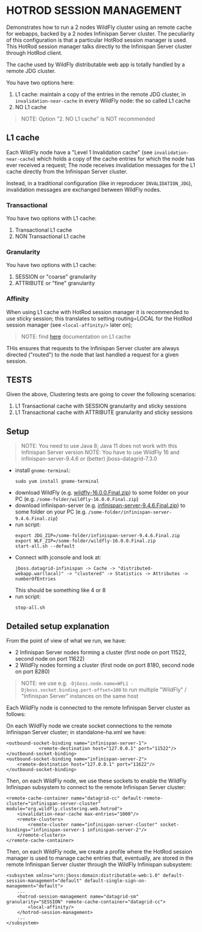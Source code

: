 # HOTROD SESSION MANAGEMENT

Demonstrates how to run a 2 nodes WildFly cluster using an remote cache for webapps, backed by a 2 nodes Infinispan Server cluster.
The peculiarity of this configuration is that a particular HotRod session manager is used.
This HotRod session manager talks directly to the Infinispan Server cluster through HotRod client.

The cache used by WildFly distributable web app is totally handled by a remote JDG cluster.

You have two options here:

1. L1 cache: maintain a copy of the entries in the remote JDG cluster, in `invalidation-near-cache` in every WildFly node: the so called L1 cache
2. NO L1 cache

> NOTE: Option "2. NO L1 cache" is NOT recommended 

## L1 cache

Each WildFly node have a "Level 1 Invalidation cache" (see `invalidation-near-cache`) which holds a copy of the cache entries for which the node has ever received a request;
The node receives invalidation messages for the L1 cache directly from the Infinispan Server cluster.

Instead, in a traditional configuration (like in reproducer `INVALIDATION_JDG`), invalidation messages are exchanged between WildFly nodes.

### Transactional

You have two options with L1 cache:

1. Transactional L1 cache
2. NON Transactional L1 cache

### Granularity

You have two options with L1 cache:

1. SESSION or "coarse" granularity
2. ATTRIBUTE or "fine" granularity

### Affinity

When using L1 cache with HotRod session manager it is recommended to use sticky session; this translates to setting routing=LOCAL for the HotRod session manager (see `<local-affinity/>` later on);

> NOTE: find [here](http://wildscribe.github.io/WildFly/16.0/subsystem/infinispan/remote-cache-container/near-cache/invalidation/index.html) documentation on L1 cache

THis ensures that requests to the Infinispan Server cluster are always directed ("routed") to the node that last handled a request for a given session.

## TESTS

Given the above, Clustering tests are going to cover the following scenarios:

1. L1 Transactional cache with SESSION granularity and sticky sessions
2. L1 Transactional cache with ATTRIBUTE granularity and sticky sessions


## Setup

> NOTE: You need to use Java 8; Java 11 does not work with this Infinispan Server version
> NOTE: You have to use WildFly 16 and infinispan-server-9.4.6 or (better) jboss-datagrid-7.3.0

- install `gnome-terminal`:
  ```
  sudo yum install gnome-terminal
  ```
- download WildFly (e.g. [wildfly-16.0.0.Final.zip](https://download.jboss.org/wildfly/16.0.0.Beta1/wildfly-16.0.0.Final.zip)) to some folder on your PC (e.g. `/some-folder/wildfly-16.0.0.Final.zip`)
- download infinispan-server (e.g. [infinispan-server-9.4.6.Final.zip](http://downloads.jboss.org/infinispan/9.4.6.Final/infinispan-server-9.4.6.Final.zip)) to some folder on your PC (e.g. `/some-folder/infinispan-server-9.4.6.Final.zip`)
- run script:
  ```
  export JDG_ZIP=/some-folder/infinispan-server-9.4.6.Final.zip
  export WLF_ZIP=/some-folder/wildfly-16.0.0.Final.zip
  start-all.sh --default
  ```
- Connect with jconsole and look at:
  ```
  jboss.datagrid-infinispan -> Cache -> "distributed-webapp.war(local)" -> "clustered" -> Statistics -> Attributes -> numberOfEntries
  ```
  This should be something like 4 or 8
- run script:
  ```
  stop-all.sh
  ```    

## Detailed setup explanation

From the point of view of what we run, we have:

- 2 Infinispan Server nodes forming a cluster (first node on port 11522, second node on port 11622)
- 2 WildFly nodes forming a cluster (first node on port 8180, second node on port 8280)

> NOTE: we use e.g. `-Djboss.node.name=WFL1 -Djboss.socket.binding.port-offset=100` to run multiple "WildFly" / "Infinispan Server" instances on the same host

Each WildFly node is connected to the remote Infinispan Server cluster as follows:

On each WildFly node we create socket connections to the remote Infinispan Server cluster; in standalone-ha.xml we have:

```
<outbound-socket-binding name="infinispan-server-1">
            <remote-destination host="127.0.0.1" port="11522"/>
</outbound-socket-binding>
<outbound-socket-binding name="infinispan-server-2">
    <remote-destination host="127.0.0.1" port="11622"/>
</outbound-socket-binding>
```

Then, on each WildFly node, we use these sockets to enable the WildFly Infinispan subsystem to connect to the remote Infinispan Server cluster:

```
<remote-cache-container name="datagrid-cc" default-remote-cluster="infinispan-server-cluster" module="org.wildfly.clustering.web.hotrod">
    <invalidation-near-cache max-entries="1000"/>
    <remote-clusters>
        <remote-cluster name="infinispan-server-cluster" socket-bindings="infinispan-server-1 infinispan-server-2"/>
    </remote-clusters>
</remote-cache-container>
```

Then, on each WildFly node, we create a profile where the HotRod session manager is used to manage cache entries that, eventually, 
are stored in the remote Infinispan Server cluster through the WildFly Infinispan subsystem:

```
<subsystem xmlns="urn:jboss:domain:distributable-web:1.0" default-session-management="default" default-single-sign-on-management="default">
    ...
    <hotrod-session-management name="datagrid-sm" granularity="SESSION" remote-cache-container="datagrid-cc">
        <local-affinity/>
    </hotrod-session-management>
    ...
</subsystem>
```













